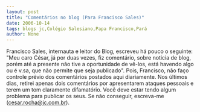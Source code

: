 ```yaml
---
layout: post
title: "Comentários no blog (Para Francisco Sales)"
date: 2006-10-14
tags: blogs jc,Colégio Salesiano,Papa Francisco,Pará
author: None
---
```

Francisco Sales, internauta e leitor do Blog, escreveu&nbsp;há pouco o seguinte:
\"Meu caro César, já por duas vezes, fiz comentário, sobre noticia de blog, porém até a presente não tive a oportunidade de vê-los, está havendo algo ou é v.sa, que não permite que seja publicado\".
Pois, Francisco, não faço controle prévio dos comentários postados aqui diariamente. Nos últimos dias, retirei apenas dois comentários por apresentarem ataques pessoais e terem um tom claramente difamatório.
Você deve estar tendo algum problema para publicar os seus. Se não conseguir, escreva-me (cesar.rocha@jc.com.br). 